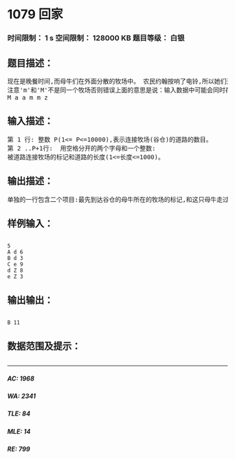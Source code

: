 # 1079 回家   
### 时间限制： 1 s     空间限制： 128000 KB     题目等级： 白银  
## 题目描述：  

<pre>
现在是晚餐时间,而母牛们在外面分散的牧场中。 农民约翰按响了电铃,所以她们开始向谷仓走去。 你的工作是要指出哪只母牛会最先到达谷仓(在给出的测试数据中,总会有且只有一只最快的母牛)。 在挤奶的时候(晚餐前),每只母牛都在她自己的牧场上,一些牧场上可能没有母牛。 每个牧场由一条条道路和一个或多个牧场连接(可能包括自己)。 有时，两个牧场(可能是字母相同的)之间会有超过一条道路相连。 至少有一个牧场和谷仓之间有道路连接。 因此,所有的母牛最后都能到达谷仓,并且母牛总是走最短的路径。 当然,母牛能向着任意一方向前进,并且她们以相同的速度前进。 牧场被标记为'a'..'z'和'A'..'Y',在用大写字母表示的牧场中有一只母牛,小写字母中则没有。 谷仓的标记是'Z',注意没有母牛在谷仓中。
注意'm'和'M'不是同一个牧场否则错误上面的意思是说：输入数据中可能会同时存在M,m（郁闷ing)，比如
M a a m m z
</pre>
  
  
## 输入描述：  

<pre>
第 1 行: 整数 P(1<= P<=10000),表示连接牧场(谷仓)的道路的数目。
第 2 ..P+1行:  用空格分开的两个字母和一个整数:
被道路连接牧场的标记和道路的长度(1<=长度<=1000)。
</pre>
  
  
## 输出描述：  

<pre>
单独的一行包含二个项目:最先到达谷仓的母牛所在的牧场的标记,和这只母牛走过的路径的长度。
</pre>
  
  
## 样例输入：  

<pre><code>
5
A d 6
B d 3
C e 9
d Z 8
e Z 3
</code></pre>
  
  
## 输出输出：  

<pre><code>
B 11
</code></pre>
  
  
## 数据范围及提示：  

<pre>
</pre>
  
  
***  

##### AC: 1968  
##### WA: 2341  
##### TLE: 84  
##### MLE: 14  
##### RE: 799  
